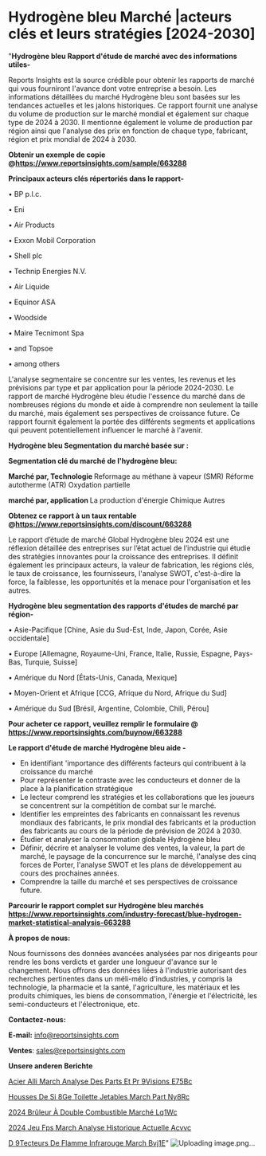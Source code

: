 # Hydrogène bleu Marché |acteurs clés et leurs stratégies [2024-2030]

"<strong>Hydrogène bleu Rapport d'étude de marché avec des informations utiles-</strong>

Reports Insights est la source crédible pour obtenir les rapports de marché qui vous fourniront l'avance dont votre entreprise a besoin. Les informations détaillées du marché Hydrogène bleu sont basées sur les tendances actuelles et les jalons historiques. Ce rapport fournit une analyse du volume de production sur le marché mondial et également sur chaque type de 2024 à 2030. Il mentionne également le volume de production par région ainsi que l'analyse des prix en fonction de chaque type, fabricant, région et prix mondial de 2024 à 2030.

<strong><b>Obtenir un exemple de copie @</b></strong><a href=https://www.reportsinsights.com/sample/663288><strong><b>https://www.reportsinsights.com/sample/663288</b></strong></a>

<b>Principaux acteurs clés répertoriés dans le rapport-</b>

<b> </b>• BP p.l.c.

• Eni

• Air Products

• Exxon Mobil Corporation

• Shell plc

• Technip Energies N.V.

• Air Liquide

• Equinor ASA

• Woodside

• Maire Tecnimont Spa

• and Topsoe

• among others

L'analyse segmentaire se concentre sur les ventes, les revenus et les prévisions par type et par application pour la période 2024-2030. Le rapport de marché Hydrogène bleu étudie l'essence du marché dans de nombreuses régions du monde et aide à comprendre non seulement la taille du marché, mais également ses perspectives de croissance future. Ce rapport fournit également la portée des différents segments et applications qui peuvent potentiellement influencer le marché à l'avenir.

<strong>Hydrogène bleu Segmentation du marché basée sur :</strong>

<strong> Segmentation clé du marché de l'hydrogène bleu: </strong>

<strong> Marché par, Technologie </strong>
Reformage au méthane à vapeur (SMR)
Réforme autotherme (ATR)
Oxydation partielle

<strong> marché par, application </strong>
La production d'énergie
Chimique
Autres

<strong><b>Obtenez ce rapport à un taux rentable @</b></strong><a href=https://www.reportsinsights.com/discount/663288><strong><b>https://www.reportsinsights.com/discount/663288</b></strong></a>

Le rapport d’étude de marché Global Hydrogène bleu 2024 est une réflexion détaillée des entreprises sur l’état actuel de l’industrie qui étudie des stratégies innovantes pour la croissance des entreprises. Il définit également les principaux acteurs, la valeur de fabrication, les régions clés, le taux de croissance, les fournisseurs, l'analyse SWOT, c'est-à-dire la force, la faiblesse, les opportunités et la menace pour l'organisation et les autres.

<strong>Hydrogène bleu segmentation des rapports d'études de marché par région-</strong>

• Asie-Pacifique [Chine, Asie du Sud-Est, Inde, Japon, Corée, Asie occidentale]

• Europe [Allemagne, Royaume-Uni, France, Italie, Russie, Espagne, Pays-Bas, Turquie, Suisse]

• Amérique du Nord [États-Unis, Canada, Mexique]

• Moyen-Orient et Afrique [CCG, Afrique du Nord, Afrique du Sud]

• Amérique du Sud [Brésil, Argentine, Colombie, Chili, Pérou]

<strong>Pour acheter ce rapport, veuillez remplir le formulaire @   <a href=https://www.reportsinsights.com/buynow/663288>https://www.reportsinsights.com/buynow/663288</a></strong>

<strong>Le rapport d'étude de marché Hydrogène bleu aide -</strong>
<ul>
  <li>En identifiant 'importance des différents facteurs qui contribuent à la croissance du marché</li>
  <li>Pour représenter le contraste avec les conducteurs et donner de la place à la planification stratégique</li>
  <li>Le lecteur comprend les stratégies et les collaborations que les joueurs se concentrent sur la compétition de combat sur le marché.</li>
  <li>Identifier les empreintes des fabricants en connaissant les revenus mondiaux des fabricants, le prix mondial des fabricants et la production des fabricants au cours de la période de prévision de 2024 à 2030.</li>
  <li>Étudier et analyser la consommation globale Hydrogène bleu</li>
  <li>Définir, décrire et analyser le volume des ventes, la valeur, la part de marché, le paysage de la concurrence sur le marché, l'analyse des cinq forces de Porter, l'analyse SWOT et les plans de développement au cours des prochaines années.</li>
  <li>Comprendre la taille du marché et ses perspectives de croissance future.</li>
</ul>

<strong>Parcourir le rapport complet sur Hydrogène bleu marchés <a href=https://www.reportsinsights.com/industry-forecast/blue-hydrogen-market-statistical-analysis-663288>https://www.reportsinsights.com/industry-forecast/blue-hydrogen-market-statistical-analysis-663288</a></strong>

<strong>À propos de nous:</strong>

Nous fournissons des données avancées analysées par nos dirigeants pour rendre les bons verdicts et garder une longueur d'avance sur le changement. Nous offrons des données liées à l'industrie autorisant des recherches pertinentes dans un méli-mélo d'industries, y compris la technologie, la pharmacie et la santé, l'agriculture, les matériaux et les produits chimiques, les biens de consommation, l'énergie et l'électricité, les semi-conducteurs et l'électronique, etc.

<strong>Contactez-nous:</strong>

<strong>E-mail:</strong> <a href=mailto:info@reportsinsights.com>info@reportsinsights.com</a>

<strong>Ventes</strong>: <a href=mailto:sales@reportsinsights.com>sales@reportsinsights.com</a>

<strong>Unsere anderen Berichte</strong>

<a href=https://www.linkedin.com/pulse/acier-alli%C3%A9-march%C3%A9-analyse-des-parts-et-pr%C3%A9visions-e75bc/>Acier Alli March Analyse Des Parts Et Pr 9Visions E75Bc</a>

<a href=https://www.linkedin.com/pulse/housses-de-si%C3%A8ge-toilette-jetables-march%C3%A9-part-ny8rc/>Housses De Si 8Ge Toilette Jetables March Part Ny8Rc</a>

<a href=https://www.linkedin.com/pulse/2024-brûleur-à-double-combustible-marché-lq1wc/>2024 Brûleur À Double Combustible Marché Lq1Wc</a>

<a href=https://www.linkedin.com/pulse/2024-jeu-fps-march%C3%A9-analyse-historique-actuelle-acvvc/>2024 Jeu Fps March Analyse Historique Actuelle Acvvc</a>

<a href=https://www.linkedin.com/pulse/d%C3%A9tecteurs-de-flamme-infrarouge-march%C3%A9-bvj1e/>D 9Tecteurs De Flamme Infrarouge March Bvj1E</a>"
![Uploading image.png…]()
